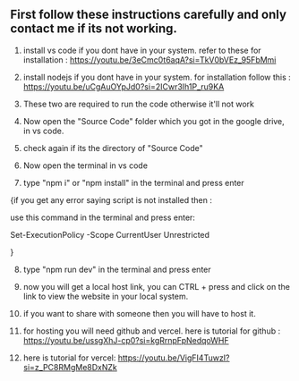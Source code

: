 ## First follow these instructions carefully and only contact me if its not working. 

1. install vs code if you dont have in your system.
refer to these for installation :
https://youtu.be/3eCmc0t6aqA?si=TkV0bVEz_95FbMmi

2. install nodejs if you dont have in your system. 
for installation follow this : 
https://youtu.be/uCgAuOYpJd0?si=2ICwr3Ih1P_ru9KA

3. These two are required to run the code otherwise it'll not work

4. Now open the "Source Code" folder which you got in the google drive, in vs code.

5. check again if its the directory of "Source Code"

6. Now open the terminal in vs code 

7. type "npm i" or "npm install" in the terminal and press enter


{if you get any error saying script is not installed then :

use this command in the terminal and press enter: 

Set-ExecutionPolicy -Scope CurrentUser Unrestricted

}


8. type "npm run dev" in the terminal and press enter

9. now you will get a local host link, you can CTRL + press and click on the link to view the website in your local system.

10. if you want to share with someone then you will have to host it.

11. for hosting you will need github and vercel. 
here is tutorial for github : 
https://youtu.be/ussgXhJ-cp0?si=kgRrnpFpNedqoWHF

12. here is tutorial for vercel:
https://youtu.be/VigFI4TuwzI?si=z_PC8RMgMe8DxNZk
